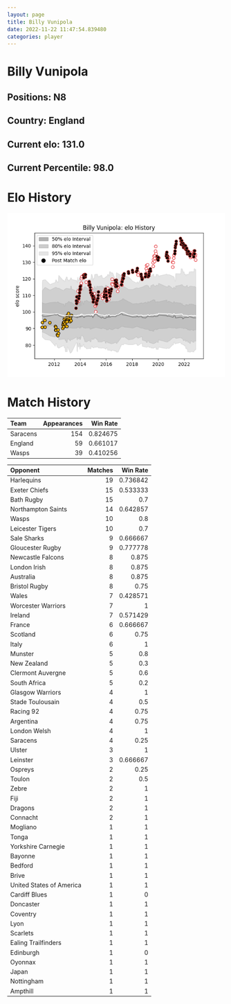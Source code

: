 ```yaml
---  
layout: page  
title: Billy Vunipola  
date: 2022-11-22 11:47:54.839480  
categories: player  
---
```

# Billy Vunipola

## Positions: N8

## Country: England

## Current elo: 131.0

## Current Percentile: 98.0

# Elo History


![elo history](history_BillyVunipola.png)
# Match History


| Team     |   Appearances |   Win Rate |
|:---------|--------------:|-----------:|
| Saracens |           154 |   0.824675 |
| England  |            59 |   0.661017 |
| Wasps    |            39 |   0.410256 |

| Opponent                 |   Matches |   Win Rate |
|:-------------------------|----------:|-----------:|
| Harlequins               |        19 |   0.736842 |
| Exeter Chiefs            |        15 |   0.533333 |
| Bath Rugby               |        15 |   0.7      |
| Northampton Saints       |        14 |   0.642857 |
| Wasps                    |        10 |   0.8      |
| Leicester Tigers         |        10 |   0.7      |
| Sale Sharks              |         9 |   0.666667 |
| Gloucester Rugby         |         9 |   0.777778 |
| Newcastle Falcons        |         8 |   0.875    |
| London Irish             |         8 |   0.875    |
| Australia                |         8 |   0.875    |
| Bristol Rugby            |         8 |   0.75     |
| Wales                    |         7 |   0.428571 |
| Worcester Warriors       |         7 |   1        |
| Ireland                  |         7 |   0.571429 |
| France                   |         6 |   0.666667 |
| Scotland                 |         6 |   0.75     |
| Italy                    |         6 |   1        |
| Munster                  |         5 |   0.8      |
| New Zealand              |         5 |   0.3      |
| Clermont Auvergne        |         5 |   0.6      |
| South Africa             |         5 |   0.2      |
| Glasgow Warriors         |         4 |   1        |
| Stade Toulousain         |         4 |   0.5      |
| Racing 92                |         4 |   0.75     |
| Argentina                |         4 |   0.75     |
| London Welsh             |         4 |   1        |
| Saracens                 |         4 |   0.25     |
| Ulster                   |         3 |   1        |
| Leinster                 |         3 |   0.666667 |
| Ospreys                  |         2 |   0.25     |
| Toulon                   |         2 |   0.5      |
| Zebre                    |         2 |   1        |
| Fiji                     |         2 |   1        |
| Dragons                  |         2 |   1        |
| Connacht                 |         2 |   1        |
| Mogliano                 |         1 |   1        |
| Tonga                    |         1 |   1        |
| Yorkshire Carnegie       |         1 |   1        |
| Bayonne                  |         1 |   1        |
| Bedford                  |         1 |   1        |
| Brive                    |         1 |   1        |
| United States of America |         1 |   1        |
| Cardiff Blues            |         1 |   0        |
| Doncaster                |         1 |   1        |
| Coventry                 |         1 |   1        |
| Lyon                     |         1 |   1        |
| Scarlets                 |         1 |   1        |
| Ealing Trailfinders      |         1 |   1        |
| Edinburgh                |         1 |   0        |
| Oyonnax                  |         1 |   1        |
| Japan                    |         1 |   1        |
| Nottingham               |         1 |   1        |
| Ampthill                 |         1 |   1        |